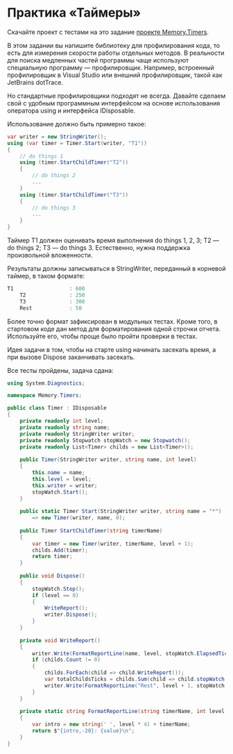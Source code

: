 # Практика «Таймеры»

Скачайте проект с тестами на это задание [проекте Memory.Timers](Memory.Timers.zip).

В этом задании вы напишите библиотеку для профилирования кода, то есть для измерения скорости работы отдельных методов. В реальности для поиска медленных частей программы чаще используют специальную программу — профилировщик. Например, встроенный профилировщик в Visual Studio или внешний профилировщик, такой как JetBrains dotTrace.

Но стандартные профилировщики подходят не всегда. Давайте сделаем свой с удобным программным интерфейсом на основе использования оператора using и интерфейса IDisposable.

Использование должно быть примерно такое:

```cs
var writer = new StringWriter();
using (var timer = Timer.Start(writer, "T1"))
{
    // do things 1
    using (timer.StartChildTimer("T2"))
    {
        // do things 2
        ...
    }
    using (timer.StartChildTimer("T3"))
    {
        // do things 3
        ...
    }
}
```

Таймер T1 должен оценивать время выполнения do things 1, 2, 3; T2 — do things 2; T3 — do things 3. Естественно, нужна поддержка произвольной вложенности.

Результаты должны записываться в StringWriter, переданный в корневой таймер, в таком формате:

```cs
T1                  : 600
    T2              : 250
    T3              : 300
    Rest            : 50
```

Более точно формат зафиксирован в модульных тестах. Кроме того, в стартовом коде дан метод для форматирования одной строчки отчета. Используйте его, чтобы проще было пройти проверки в тестах.

Идея задачи в том, чтобы на старте using начинать засекать время, а при вызове Dispose заканчивать засекать.

Все тесты пройдены, задача сдана:
```cs
using System.Diagnostics;

namespace Memory.Timers;

public class Timer : IDisposable
{
    private readonly int level;
    private readonly string name;
    private readonly StringWriter writer;
    private readonly Stopwatch stopWatch = new Stopwatch();
    private readonly List<Timer> childs = new List<Timer>();
    
    public Timer(StringWriter writer, string name, int level)
    {
        this.name = name;
        this.level = level;
        this.writer = writer;
        stopWatch.Start();
    }
    
    public static Timer Start(StringWriter writer, string name = "*")
        => new Timer(writer, name, 0);
    
    public Timer StartChildTimer(string timerName)
    {
        var timer = new Timer(writer, timerName, level + 1);
        childs.Add(timer);
        return timer;
    }
    
    public void Dispose()
    {
        stopWatch.Stop();
        if (level == 0)
        {
            WriteReport();
            writer.Dispose();
        }
    }
    
    private void WriteReport()
    {
        writer.Write(FormatReportLine(name, level, stopWatch.ElapsedTicks));
        if (childs.Count != 0)
        {
            childs.ForEach(child => child.WriteReport());
            var totalChildsTicks = childs.Sum(child => child.stopWatch.ElapsedTicks);
            writer.Write(FormatReportLine("Rest", level + 1, stopWatch.ElapsedTicks - totalChildsTicks));
        }
    }
    
    private static string FormatReportLine(string timerName, int level, long value)
    {
        var intro = new string(' ', level * 4) + timerName;
        return $"{intro,-20}: {value}\n";
    }
}
```
